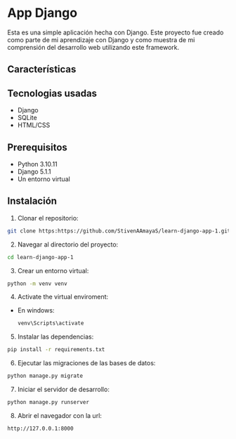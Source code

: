 # App Django

Esta es una simple aplicación hecha con Django. Este proyecto fue creado como parte de mi aprendizaje con Django y como muestra de mi comprensión del desarrollo web utilizando este framework.

## Características

## Tecnologias usadas 

- Django
- SQLite
- HTML/CSS

## Prerequisitos

- Python 3.10.11
- Django 5.1.1
- Un entorno virtual

## Instalación

1. Clonar el repositorio:
```bash
git clone https:https://github.com/StivenAAmayaS/learn-django-app-1.git
```

2. Navegar al directorio del proyecto:
```bash
cd learn-django-app-1
```

3. Crear un entorno virtual:
```bash
python -m venv venv
```

4. Activate the virtual enviroment:
- En windows:
    ```bash
    venv\Scripts\activate
    ```

5. Instalar las dependencias:
```bash
pip install -r requirements.txt
```

6. Ejecutar las migraciones de las bases de datos:
```bash
python manage.py migrate
```

7. Iniciar el servidor de desarrollo:
```bash
python manage.py runserver
```

8. Abrir el navegador con la url:
```
http://127.0.0.1:8000
```